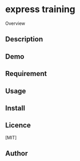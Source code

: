express training
====

Overview

## Description

## Demo

## Requirement

## Usage

## Install

## Licence

[MIT]

## Author

